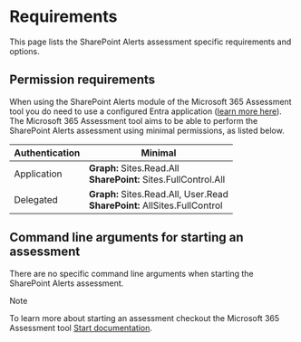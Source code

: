 # Requirements

This page lists the SharePoint Alerts assessment specific requirements and options.

## Permission requirements

When using the SharePoint Alerts module of the Microsoft 365 Assessment tool you do need to use a configured Entra application ([learn more here](../using-the-assessment-tool/setupauth.md)). The Microsoft 365 Assessment tool aims to be able to perform the SharePoint Alerts assessment using minimal permissions, as listed below.

Authentication | Minimal
---------------| -------
Application | **Graph:** Sites.Read.All <br> **SharePoint:** Sites.FullControl.All
Delegated | **Graph:** Sites.Read.All, User.Read <br> **SharePoint:** AllSites.FullControl

## Command line arguments for starting an assessment

There are no specific command line arguments when starting the SharePoint Alerts assessment.

> [!Note]
> To learn more about starting an assessment checkout the Microsoft 365 Assessment tool [Start documentation](../using-the-assessment-tool/assess-start.md).
